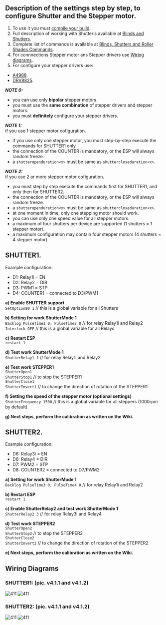 ## Description of the settings step by step, to configure Shutter and the Stepper motor.    

1.  To use it you must [compile your build](Compile-your-build.md).  
2.  Full description of working with Shutteris available at [Blinds and Shutters](Blinds-and-Shutters.md).  
3.  Complete list of commands is available at [Blinds, Shutters and Roller Shades Commands](Commands.md#blinds-shutters-and-roller-shades).  
4.  For connnections Stepper motor ans Stepper drivers use [Wiring diagrams](#wiring-diagrams).  
5.  For configure your stepper drivers use:
 - [A4988](https://lastminuteengineers.com/a4988-stepper-motor-driver-arduino-tutorial/).
 - [DRV8825](https://lastminuteengineers.com/drv8825-stepper-motor-driver-arduino-tutorial/).

***NOTE 0:***  
- you can use only **bipolar** stepper motors.  
- you must use the **same combination** of stepper drivers and stepper motors.  
- you must **definitely** configure your stepper drivers.  

***NOTE 1:***  
 if you use 1 stepper motor cofiguration.  
 - if you use only one stepper motor, you must step-by-step execute the commands for SHUTTER1 only.  
 - the connection of the COUNTER is mandatory, or the ESP will always random freeze.  
 - a `shutteropenduration<x>` must be same as `shuttercloseduration<x>`.  
 
 ***NOTE 2:***  
 if you use 2 or more stepper motor cofiguration.  
 - you must step by step execute the commands first for SHUTTER1, and only then for SHUTTER2.  
 - the connection of the COUNTER is mandatory, or the ESP will always random freeze.  
 - a `shutteropenduration<x>` must be same as `shuttercloseduration<x>`.  
 - at one moment in time, only one stepping motor should work.  
 - you can use only one speed value for all stepper motors.  
 - a maximum of four shutters per device are supported (1 shutters = 1 stepper motor). 
 - a maximum configuration may contain four stepper motors (4 shutters = 4 stepper motor).  

## SHUTTER1.
Example configuration:  
 - D1: Relay1i  = EN  
 - D2: Relay2   = DIR  
 - D3: PWM1     = STP  
 - D4: COUNTER1 = connected to D3/PWM1   

**a) Enable SHUTTER support**  
 `SetOption80 1`   // this is a global variable for all Shutters 

**b) Setting for work ShutterMode 1**  
  `Backlog PulseTime1 0; PulseTime2 0`   // for relay Relay1i and Relay2  
  `Interlock OFF`                        // this is a global variable for all Relays  

**c) Restart ESP**  
  `restart 1`

**d) Test work ShutterMode 1**  
  `ShutterRelay1 1`   // for relay Relay1i and Relay2

**e) Test work STEPPER1**  
  `ShutterOpen1`   
  `ShutterStop1`      // to stop the STEPPER1  
  `ShutterClose1`  
  `ShutterInvert1`    // to change the direction of rotation of the STEPPER1  

**f) Setting the speed of the stepper motor (optional settings)**  
  `ShutterFrequency 1500`  // this is a global variable for all steppers (1000rpm by default)

**g) Next steps, perform the calibration as written on the Wiki.**  


## SHUTTER2.
Example configuration:  
 - D6: Relay3i  = EN  
 - D6: Relay4   = DIR  
 - D7: PWM2     = STP  
 - D8: COUNTER2 = connected to D7/PWM2   

**a) Setting for work ShutterMode 1**  
  `Backlog PulseTime3 0; PulseTime4 0`   // for relay Relay1i and Relay2  

**b) Restart ESP**  
  `restart 1`

**c) Enable ShutterRelay2 and test work ShutterMode 1**  
  `ShutterRelay2 3`   // for relay Relay3i and Relay4

**d) Test work STEPPER2**  
  `ShutterOpen2`  
  `ShutterStop2`     // to stop the STEPPER2  
  `ShutterClose2`  
  `ShutterInvert2`   // to change the direction of rotation of the STEPPER2  
  
**e) Next steps, perform the calibration as written on the Wiki.**  

## Wiring Diagrams  
### SHUTTER1: (pic. v4.1.1 and v4.1.2)  
![411](https://github.com/TrDA-hab/blinds/blob/master/images/A4988%20v411.jpg ":size=200px")
![411](https://github.com/TrDA-hab/blinds/blob/master/images/A4988%20v412.jpg ":size=200px")

### SHUTTER2: (pic. v4.1.1 and v4.1.2)  
![411](https://github.com/TrDA-hab/blinds/blob/master/images/A4988%20v421.jpg ":size=200px")
![411](https://github.com/TrDA-hab/blinds/blob/master/images/A4988%20v422.jpg ":size=200px")
